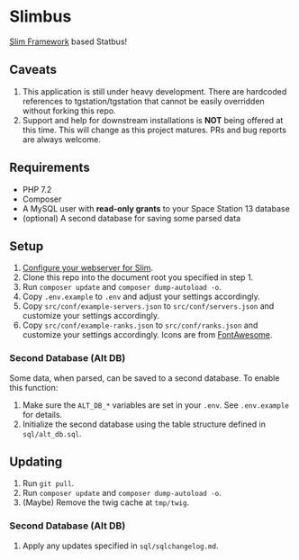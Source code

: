 # Slimbus  
[Slim Framework](https://www.slimframework.com/) based Statbus!

## Caveats
1. This application is still under heavy development. There are hardcoded references to tgstation/tgstation that cannot be easily overridden without forking this repo.
2. Support and help for downstream installations is **NOT** being offered at this time. This will change as this project matures. PRs and bug reports are  always welcome.

## Requirements
- PHP 7.2
- Composer
- A MySQL user with **read-only grants** to your Space Station 13 database
- (optional) A second database for saving some parsed data

## Setup
1. [Configure your webserver for Slim](https://www.slimframework.com/docs/v3/start/web-servers.html). 
2. Clone this repo into the document root you specified in step 1.
3. Run  `composer update` and `composer dump-autoload -o`.
4. Copy `.env.example` to `.env` and adjust your settings accordingly.
5. Copy `src/conf/example-servers.json` to `src/conf/servers.json` and customize your settings accordingly.
6. Copy `src/conf/example-ranks.json` to `src/conf/ranks.json` and customize your settings accordingly. Icons are from [FontAwesome](https://fontawesome.com/icons?d=gallery&m=free).

### Second Database (Alt DB)
Some data, when parsed, can be saved to a second database. To enable this function: 

1. Make sure the `ALT_DB_*` variables are set in your `.env`. See `.env.example` for details.
2. Initialize the second database using the table structure defined in `sql/alt_db.sql`.


## Updating
1. Run `git pull`.
2. Run  `composer update` and `composer dump-autoload -o`.
3. (Maybe) Remove the twig cache at `tmp/twig`.

### Second Database (Alt DB)
1. Apply any updates specified in `sql/sqlchangelog.md`. 